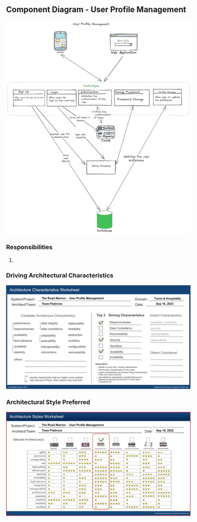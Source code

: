 ## Component Diagram - User Profile Management

![Image](../images/user-profile-management/component-diagram.png)

### Responsibilities

1. 

### Driving Architectural Characteristics

![Image](../images/user-profile-management/architecture-characteristics.jpg)

### Architectural Style Preferred

![Image](../images/user-profile-management/architecture-styles.jpg)
